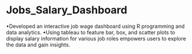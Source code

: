 # Jobs_Salary_Dashboard
•Developed an interactive job wage dashboard using R programming and data analytics. 
•Using tableau to feature bar, box, and scatter plots to display salary information for various job roles empowers users to explore the data and gain insights.
